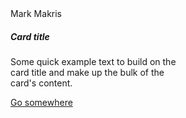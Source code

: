 <link type="text/css" rel="stylesheet" href="/assets/css/bootstrap.css" />

<div class="navbar bg-bark text-center">
Mark Makris
</div>

  <div class="card" style="width: 18rem;">
  <div class="card-body">
    <h5 class="card-title">Card title</h5>
    <p class="card-text">Some quick example text to build on the card title and make up the bulk of the card's content.</p>
    <a href="#" class="btn btn-primary">Go somewhere</a>
  </div>
</div>